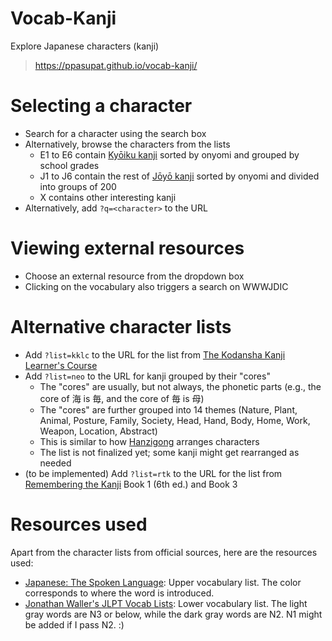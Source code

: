 # Vocab-Kanji
Explore Japanese characters (kanji)

> <https://ppasupat.github.io/vocab-kanji/>

# Selecting a character

* Search for a character using the search box
* Alternatively, browse the characters from the lists
  * E1 to E6 contain [Kyōiku kanji](https://en.wikipedia.org/wiki/Ky%C5%8Diku_kanji)
    sorted by onyomi and grouped by school grades
  * J1 to J6 contain the rest of [Jōyō kanji](https://en.wikipedia.org/wiki/J%C5%8Dy%C5%8D_kanji)
    sorted by onyomi and divided into groups of 200
  * X contains other interesting kanji
* Alternatively, add `?q=<character>` to the URL

# Viewing external resources

* Choose an external resource from the dropdown box
* Clicking on the vocabulary also triggers a search on WWWJDIC

# Alternative character lists

* Add `?list=kklc` to the URL for the list from
  [The Kodansha Kanji Learner's Course](https://www.amazon.com/dp/1568365268)
* Add `?list=neo` to the URL for kanji grouped by their "cores"
  * The "cores" are usually, but not always, the phonetic parts
    (e.g., the core of 海 is 毎, and the core of 毎 is 母)
  * The "cores" are further grouped into 14 themes
    (Nature, Plant, Animal, Posture, Family, Society, Head, Hand, Body, Home, Work, Weapon, Location, Abstract)
  * This is similar to how [Hanzigong](http://cs.stanford.edu/~ppasupat/hanzigong.html) arranges characters
  * The list is not finalized yet; some kanji might get rearranged as needed
* (to be implemented) Add `?list=rtk` to the URL for the list from
  [Remembering the Kanji](https://en.wikipedia.org/wiki/Remembering_the_Kanji_and_Remembering_the_Hanzi)
  Book 1 (6th ed.) and Book 3

# Resources used

Apart from the character lists from official sources, here are the resources used:

* [Japanese: The Spoken Language](https://en.wikipedia.org/wiki/Japanese:_The_Spoken_Language):
  Upper vocabulary list. The color corresponds to where the word is introduced.
* [Jonathan Waller's JLPT Vocab Lists](http://www.tanos.co.uk/jlpt/):
  Lower vocabulary list. The light gray words are N3 or below, while the dark gray words are N2.
  N1 might be added if I pass N2. :)

